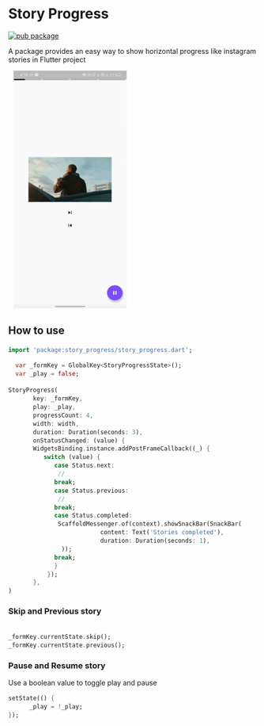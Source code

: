 # Story Progress

[![pub package](https://img.shields.io/pub/v/story_progress.svg)](https://pub.dartlang.org/packages/story_progress)

A package provides an easy way to show horizontal progress like instagram stories in Flutter project

<p>
    <img src="https://github.com/a914-gowtham/story_progress/blob/master/screenshots/demo1.gif?raw=true?size=200" width="250" height="480"/>
</p>

## How to use

```dart
import 'package:story_progress/story_progress.dart';

```

```dart
  var _formKey = GlobalKey<StoryProgressState>(); 
  var _play = false;

StoryProgress(
       key: _formKey,
       play: _play,
       progressCount: 4,
       width: width,
       duration: Duration(seconds: 3),
       onStatusChanged: (value) {
       WidgetsBinding.instance.addPostFrameCallback((_) {
          switch (value) {
             case Status.next:
              //       
             break;
             case Status.previous:
              //
             break;
             case Status.completed:
              ScaffoldMessenger.of(context).showSnackBar(SnackBar(
                          content: Text('Stories completed'),
                          duration: Duration(seconds: 1),
               ));
             break;
             }
           });
       },
)

```

###  Skip and Previous story

```dart

_formKey.currentState.skip();
_formKey.currentState.previous();

```

###  Pause and Resume story
 Use a boolean value to toggle play and pause

```dart
setState(() {
      _play = !_play;
});

```









